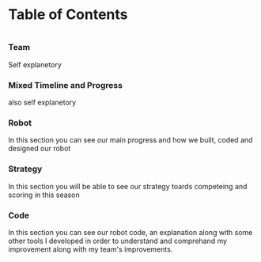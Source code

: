 # Table of Contents 
#
#
### Team
Self explanetory
### Mixed Timeline and Progress
also self explanetory
### Robot
In this section you can see our main progress and how we built, coded and designed our robot
### Strategy
In this section you will be able to see our strategy toards competeing and scoring in this season
### Code
In this section you can see our robot code, an explanation along with some other tools I developed in order to understand and comprehand my improvement along with my team's improvements.

